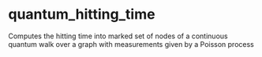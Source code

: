 # quantum_hitting_time
Computes the hitting time into marked set of nodes of a continuous quantum walk over a graph with measurements given by a Poisson process 
